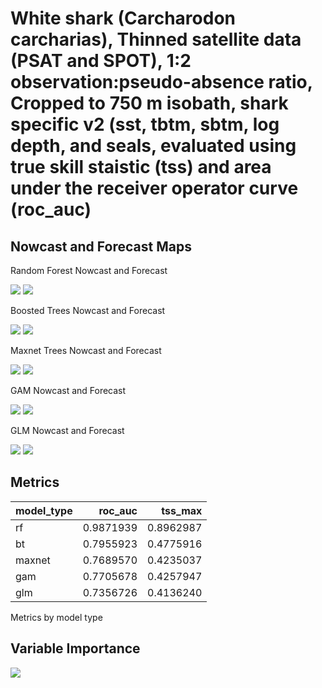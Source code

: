 White shark (Carcharodon carcharias), Thinned satellite data (PSAT and
SPOT), 1:2 observation:pseudo-absence ratio, Cropped to 750 m isobath,
shark specific v2 (sst, tbtm, sbtm, log depth, and seals, evaluated
using true skill staistic (tss) and area under the receiver operator
curve (roc_auc)
================

## Nowcast and Forecast Maps

Random Forest Nowcast and Forecast

![](../../../tidy_reports/versions/c21/100760/c21.100760.01_12_rf_compiled_cast.png)
![](../../../tidy_reports/versions/c21/100764/c21.100764.01_12_rf_compiled_cast.png)

Boosted Trees Nowcast and Forecast

![](../../../tidy_reports/versions/c21/100760/c21.100760.01_12_bt_compiled_cast.png)
![](../../../tidy_reports/versions/c21/100764/c21.100764.01_12_bt_compiled_cast.png)

Maxnet Trees Nowcast and Forecast

![](../../../tidy_reports/versions/c21/100760/c21.100760.01_12_maxent_compiled_cast.png)
![](../../../tidy_reports/versions/c21/100764/c21.100764.01_12_maxent_compiled_cast.png)

GAM Nowcast and Forecast

![](../../../tidy_reports/versions/c21/100760/c21.100760.01_12_gam_compiled_cast.png)
![](../../../tidy_reports/versions/c21/100764/c21.100764.01_12_gam_compiled_cast.png)

GLM Nowcast and Forecast

![](../../../tidy_reports/versions/c21/100760/c21.100760.01_12_glm_compiled_cast.png)
![](../../../tidy_reports/versions/c21/100764/c21.100764.01_12_glm_compiled_cast.png)

## Metrics

| model_type |   roc_auc |   tss_max |
|:-----------|----------:|----------:|
| rf         | 0.9871939 | 0.8962987 |
| bt         | 0.7955923 | 0.4775916 |
| maxnet     | 0.7689570 | 0.4235037 |
| gam        | 0.7705678 | 0.4257947 |
| glm        | 0.7356726 | 0.4136240 |

Metrics by model type

## Variable Importance

![](/mnt/ecocast/projects/koliveira/subprojects/carcharodon/workflows/tidy_md/versions/m21/10076/m21.10076_tidy_compiled_files/figure-gfm/variable_importance-1.png)<!-- -->
